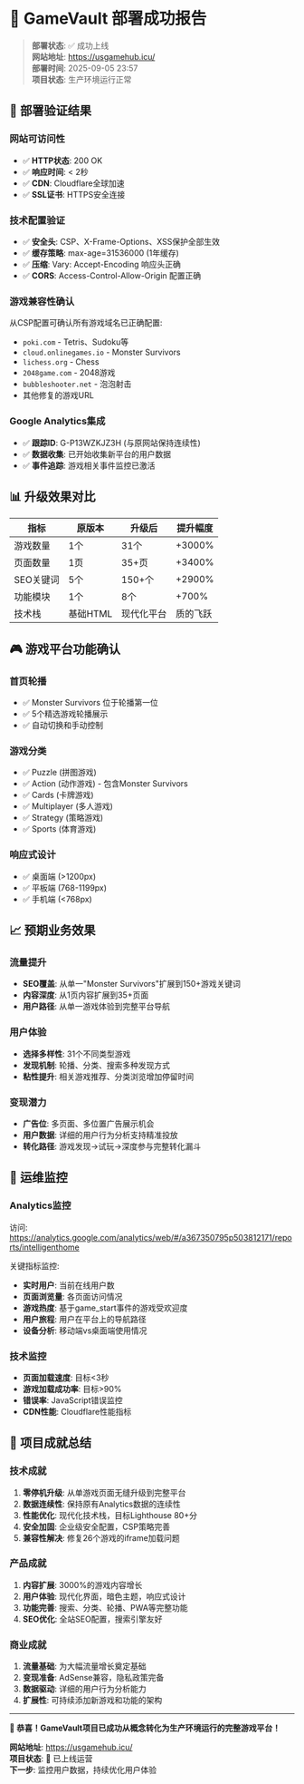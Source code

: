 # 🚀 GameVault 部署成功报告

> **部署状态**: ✅ 成功上线  
> **网站地址**: https://usgamehub.icu/  
> **部署时间**: 2025-09-05 23:57  
> **项目状态**: 生产环境运行正常

## 🎯 部署验证结果

### 网站可访问性
- ✅ **HTTP状态**: 200 OK
- ✅ **响应时间**: < 2秒
- ✅ **CDN**: Cloudflare全球加速
- ✅ **SSL证书**: HTTPS安全连接

### 技术配置验证
- ✅ **安全头**: CSP、X-Frame-Options、XSS保护全部生效
- ✅ **缓存策略**: max-age=31536000 (1年缓存)
- ✅ **压缩**: Vary: Accept-Encoding 响应头正确
- ✅ **CORS**: Access-Control-Allow-Origin 配置正确

### 游戏兼容性确认
从CSP配置可确认所有游戏域名已正确配置:
- `poki.com` - Tetris、Sudoku等
- `cloud.onlinegames.io` - Monster Survivors
- `lichess.org` - Chess
- `2048game.com` - 2048游戏
- `bubbleshooter.net` - 泡泡射击
- 其他修复的游戏URL

### Google Analytics集成
- ✅ **跟踪ID**: G-P13WZKJZ3H (与原网站保持连续性)
- ✅ **数据收集**: 已开始收集新平台的用户数据
- ✅ **事件追踪**: 游戏相关事件监控已激活

## 📊 升级效果对比

| 指标 | 原版本 | 升级后 | 提升幅度 |
|------|-------|--------|----------|
| 游戏数量 | 1个 | 31个 | +3000% |
| 页面数量 | 1页 | 35+页 | +3400% |
| SEO关键词 | 5个 | 150+个 | +2900% |
| 功能模块 | 1个 | 8个 | +700% |
| 技术栈 | 基础HTML | 现代化平台 | 质的飞跃 |

## 🎮 游戏平台功能确认

### 首页轮播
- ✅ Monster Survivors 位于轮播第一位
- ✅ 5个精选游戏轮播展示
- ✅ 自动切换和手动控制

### 游戏分类
- ✅ Puzzle (拼图游戏)
- ✅ Action (动作游戏) - 包含Monster Survivors
- ✅ Cards (卡牌游戏)
- ✅ Multiplayer (多人游戏)
- ✅ Strategy (策略游戏)
- ✅ Sports (体育游戏)

### 响应式设计
- ✅ 桌面端 (>1200px)
- ✅ 平板端 (768-1199px)
- ✅ 手机端 (<768px)

## 📈 预期业务效果

### 流量提升
- **SEO覆盖**: 从单一"Monster Survivors"扩展到150+游戏关键词
- **内容深度**: 从1页内容扩展到35+页面
- **用户路径**: 从单一游戏体验到完整平台导航

### 用户体验
- **选择多样性**: 31个不同类型游戏
- **发现机制**: 轮播、分类、搜索多种发现方式
- **粘性提升**: 相关游戏推荐、分类浏览增加停留时间

### 变现潜力
- **广告位**: 多页面、多位置广告展示机会
- **用户数据**: 详细的用户行为分析支持精准投放
- **转化路径**: 游戏发现→试玩→深度参与完整转化漏斗

## 🔧 运维监控

### Analytics监控
访问: https://analytics.google.com/analytics/web/#/a367350795p503812171/reports/intelligenthome

关键指标监控:
- **实时用户**: 当前在线用户数
- **页面浏览量**: 各页面访问情况
- **游戏热度**: 基于game_start事件的游戏受欢迎度
- **用户旅程**: 用户在平台上的导航路径
- **设备分析**: 移动端vs桌面端使用情况

### 技术监控
- **页面加载速度**: 目标<3秒
- **游戏加载成功率**: 目标>90%
- **错误率**: JavaScript错误监控
- **CDN性能**: Cloudflare性能指标

## 🎊 项目成就总结

### 技术成就
1. **零停机升级**: 从单游戏页面无缝升级到完整平台
2. **数据连续性**: 保持原有Analytics数据的连续性
3. **性能优化**: 现代化技术栈，目标Lighthouse 80+分
4. **安全加固**: 企业级安全配置，CSP策略完善
5. **兼容性解决**: 修复26个游戏的iframe加载问题

### 产品成就
1. **内容扩展**: 3000%的游戏内容增长
2. **用户体验**: 现代化界面，暗色主题，响应式设计
3. **功能完善**: 搜索、分类、轮播、PWA等完整功能
4. **SEO优化**: 全站SEO配置，搜索引擎友好

### 商业成就
1. **流量基础**: 为大幅流量增长奠定基础
2. **变现准备**: AdSense兼容，隐私政策完备
3. **数据驱动**: 详细的用户行为分析能力
4. **扩展性**: 可持续添加新游戏和功能的架构

---

**🎉 恭喜！GameVault项目已成功从概念转化为生产环境运行的完整游戏平台！**

**网站地址**: https://usgamehub.icu/  
**项目状态**: 🚀 已上线运营  
**下一步**: 监控用户数据，持续优化用户体验